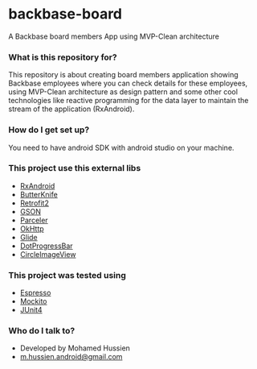 # backbase-board #

A Backbase board members App using MVP-Clean architecture

### What is this repository for? ###

This repository is about creating board members application showing Backbase employees where you can check details for these employees, using  MVP-Clean architecture as design pattern and some other cool technologies like reactive programming for the data layer to maintain the stream of the application (RxAndroid).

### How do I get set up? ###

You need to have android SDK with android studio on your machine.
### This project use this external libs ###

* [RxAndroid](https://github.com/ReactiveX)
* [ButterKnife](http://jakewharton.github.io/butterknife/)
* [Retrofit2](http://square.github.io/retrofit/)
* [GSON](https://github.com/google/gson)
* [Parceler](https://github.com/johncarl81/parceler)
* [OkHttp](http://square.github.io/okhttp/)
* [Glide](https://github.com/bumptech/glide)
* [DotProgressBar](https://github.com/silvestrpredko/DotProgressBarExample)
* [CircleImageView](https://github.com/hdodenhof/CircleImageView)

### This project was tested using  ###
* [Espresso](https://google.github.io/android-testing-support-library/docs/espresso/setup/)
* [Mockito](http://mockito.org/)
* [JUnit4](https://developer.android.com/training/testing/unit-testing/local-unit-tests.html)

### Who do I talk to? ###

* Developed by Mohamed Hussien
* m.hussien.android@gmail.com
